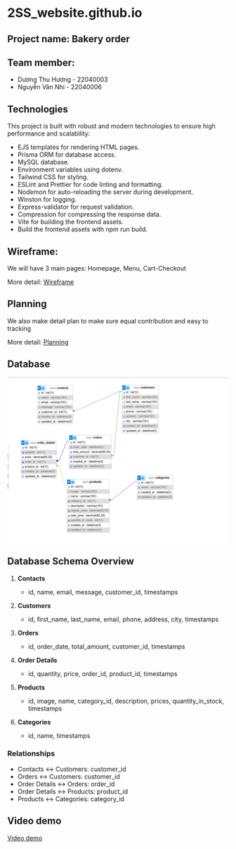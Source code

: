 # 2SS_website.github.io
## Project name: Bakery order

## Team member:
+ Dương Thu Hương - 22040003
+ Nguyễn Vân Nhi - 22040006

## Technologies
This project is built with robust and modern technologies to ensure high performance and scalability:

+ EJS templates for rendering HTML pages.
+ Prisma ORM for database access.
+ MySQL database.
+ Environment variables using dotenv.
+ Tailwind CSS for styling.
+ ESLint and Prettier for code linting and formatting.
+ Nodemon for auto-reloading the server during development.
+ Winston for logging.
+ Express-validator for request validation.
+ Compression for compressing the response data.
+ Vite for building the frontend assets. 
+ Build the frontend assets with npm run build.

## Wireframe: 

We will have 3 main pages: Homepage, Menu, Cart-Checkout

More detail: <a href='/content/Wireframe/README.md'>Wireframe</a>

## Planning

We also make detail plan to make sure equal contribution and easy to tracking

More detail: <a href='/content/Planning/README.md'>Planning</a>

## Database

<img src='webapp/public/dtb_img.jpg'>

## Database Schema Overview

1. **Contacts**
   - id, name, email, message, customer_id, timestamps

2. **Customers**
   - id, first_name, last_name, email, phone, address, city, timestamps

3. **Orders**
   - id, order_date, total_amount, customer_id, timestamps

4. **Order Details**
   - id, quantity, price, order_id, product_id, timestamps

5. **Products**
   - id, image, name, category_id, description, prices, quantity_in_stock, timestamps

6. **Categories**
   - id, name, timestamps

### Relationships
- Contacts ↔ Customers: customer_id
- Orders ↔ Customers: customer_id
- Order Details ↔ Orders: order_id
- Order Details ↔ Products: product_id
- Products ↔ Categories: category_id

## Video demo

<a href="/webapp/public/2wb_webfinal.mp4"> Video demo </a>